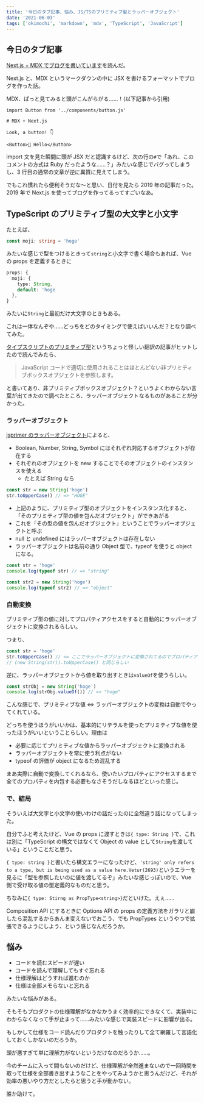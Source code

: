 ```yaml
---
title: '今日のタブ記事、悩み、JS/TSのプリミティブ型とラッパーオブジェクト'
date: '2021-06-03'
tags: ['okimochi', 'markdown', 'mdx', 'TypeScript', 'JavaScript']
---
```


## 今日のタブ記事

[Next.js + MDX でブログを書いています](https://blog.hellorusk.net/posts/20191209)を読んだ。

Next.js と、MDX というマークダウンの中に JSX を書けるフォーマットでブログを作った話。

MDX、ぱっと見てみると頭がこんがらがる……！(以下記事から引用)

```mdx
import Button from '../components/button.js'

# MDX + Next.js

Look, a button! 👇

<Button>👋 Hello</Button>
```

import 文を見た瞬間に頭が JSX だと認識するけど、次の行の`#`で「あれ、このコメントの方式は Ruby だったような……？」みたいな感じでバグってしまうし、3 行目の通常の文章が逆に異質に見えてしまう。

でもこれ慣れたら便利そうだな〜と思い、日付を見たら 2019 年の記事だった。2019 年で Next.js を使ってブログを作ってるってすごいなあ。

## TypeScript のプリミティブ型の大文字と小文字

たとえば、

```typescript
const moji: string = 'hoge'
```

みたいな感じで型をつけるときって`string`と小文字で書く場合もあれば、Vue の props を定義するときに

```typescript
props: {
  moji: {
    type: String,
    default: 'hoge
  },
}
```

みたいに`String`と最初だけ大文字のときもある。

これは一体なんぞや……どっちをどのタイミングで使えばいいんだ？となり調べてみた。

[タイプスクリプトのプリミティブ型](https://www.it-swarm-ja.com/ja/typescript/%E3%82%BF%E3%82%A4%E3%83%97%E3%82%B9%E3%82%AF%E3%83%AA%E3%83%97%E3%83%88%E3%81%AE%E3%83%97%E3%83%AA%E3%83%9F%E3%83%86%E3%82%A3%E3%83%96%E5%9E%8B%EF%BC%9A%E3%82%BF%E3%82%A4%E3%83%97%E3%80%8C%E7%95%AA%E5%8F%B7%E3%80%8D%E3%81%A8%E3%80%8C%E7%95%AA%E5%8F%B7%E3%80%8D%E3%81%AE%E9%81%95%E3%81%84%EF%BC%88tsc%E3%81%AF%E5%A4%A7%E6%96%87%E5%AD%97%E3%81%A8%E5%B0%8F%E6%96%87%E5%AD%97%E3%82%92%E5%8C%BA%E5%88%A5%E3%81%97%E3%81%BE%E3%81%9B%E3%82%93%EF%BC%89/1072763384/)というちょっと怪しい翻訳の記事がヒットしたので読んでみたら、

> JavaScript コードで適切に使用されることはほとんどない非プリミティブボックスオブジェクトを参照します。

と書いてあり、非プリミティブボックスオブジェクト？というよくわからない言葉が出てきたので調べたところ、ラッパーオブジェクトなるものがあることが分かった。

### ラッパーオブジェクト

[jsprimer のラッパーオブジェクト](https://jsprimer.net/basic/wrapper-object/)によると、

- Boolean, Number, String, Symbol にはそれぞれ対応するオブジェクトが存在する
- それぞれのオブジェクトを new することでそのオブジェクトのインスタンスを使える
  - たとえば String なら

```javascript
const str = new String('hoge')
str.toUpperCase() // => "HOGE"
```

- 上記のように、プリミティブ型のオブジェクトをインスタンス化すると、「そのプリミティブ型の値を包んだオブジェクト」ができあがる
- これを「その型の値を包んだオブジェクト」ということでラッパーオブジェクトと呼ぶ
- null と undefined にはラッパーオブジェクトは存在しない
- ラッパーオブジェクトは名前の通り Object 型で、typeof を使うと object になる。

```javascript
const str = 'hoge'
console.log(typeof str) // => "string"

const str2 = new String('hoge')
console.log(typeof str2) // => "object"
```

### 自動変換

プリミティブ型の値に対してプロパティアクセスをすると自動的にラッパーオブジェクトに変換されるらしい。

つまり、

```javascript
const str = 'hoge'
str.toUpperCase() // <= ここでラッパーオブジェクトに変換されてるのでプロパティアクセスできる
// (new String(str)).toUpperCase() と同じらしい
```

逆に、ラッパーオブジェクトから値を取り出すときは`valueOf`を使うらしい。

```javascript
const strObj = new String('hoge')
console.log(strObj.valueOf()) // => "hoge"
```

こんな感じで、プリミティブな値 <=> ラッパーオブジェクトの変換は自動でやってくれている。

どっちを使うほうがいいかは、基本的にリテラルを使ったプリミティブな値を使ったほうがいいということらしい。理由は

- 必要に応じてプリミティブな値からラッパーオブジェクトに変換される
- ラッパーオブジェクトを常に使う利点がない
- typeof の評価が object になるため混乱する

まあ実際に自動で変換してくれるなら、使いたいプロパティにアクセスするまで全てのプロパティを内包する必要もなさそうだしなるほどといった感じ。

### で、結局

そういえば大文字と小文字の使いわけの話だったのに全然違う話になってしまった。

自分でふと考えたけど、Vue の props に渡すときは`{ type: String }`で、これは別に「TypeScript の構文ではなくて Object の value として`String`を渡している」ということだと思う。

`{ type: string }`と書いたら構文エラーになったけど、`'string' only refers to a type, but is being used as a value here.Vetur(2693)`というエラーを見るに「型を参照したいのに値を渡してるぞ」みたいな感じっぽいので、Vue 側で受け取る値の型定義的なものだと思う。

ちなみに`{ type: Stirng as PropType<string>}`だといけた。えぇ……

Composition API にするときに Options API の props の定義方法をガラリと崩したら混乱するからあんま変えないでおこう、でも PropTypes というやつで拡張できるようにしよう、という感じなんだろうか。

## 悩み

- コードを読むスピードが遅い
- コードを読んで理解してもすぐ忘れる
- 仕様理解はどうすれば進むのか
- 仕様は全部メモらないと忘れる

みたいな悩みがある。

そもそもプロダクトの仕様理解がなかなかうまく効率的にできなくて、実装中にわからなくなって手が止まって……みたいな感じで実装スピードに影響が出る。

もしかして仕様をコード読んだりプロダクトを触ったりして全て網羅して言語化しておくしかないのだろうか。

頭が悪すぎて単に理解力がないというだけなのだろうか……。

今のチームに入って間もないのだけど、仕様理解が全然進まないので一回時間を取って仕様を全部書き出すようなことをやってみようかと思うんだけど、それが効率の悪いやり方だとしたらと思うと手が動かない。

誰か助けて。
